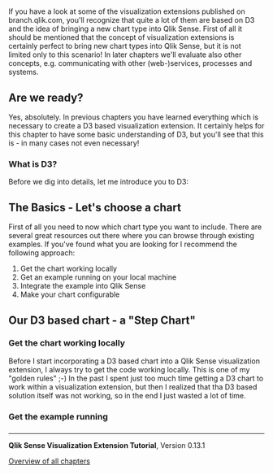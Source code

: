 # 



If you have a look at some of the visualization extensions published on branch.qlik.com, you'll recognize that quite a lot of them are based on D3 and the idea of bringing a new chart type into Qlik Sense.
First of all it should be mentioned that the concept of visualization extensions is certainly perfect to bring new chart types into Qlik Sense, but it is not limited only to this scenario!
In later chapters we'll evaluate also other concepts, e.g. communicating with other (web-)services, processes and systems.

## Are we ready?
Yes, absolutely. In previous chapters you have learned everything which is necessary to create a D3 based visualization extension.
It certainly helps for this chapter to have some basic understanding of D3, but you'll see that this is - in many cases not even necessary!

### What is D3?
Before we dig into details, let me introduce you to D3:


## The Basics - Let's choose a chart
First of all you need to now which chart type you want to include. There are several great resources out there where you can browse through existing examples.
If you've found what you are looking for I recommend the following approach:

1) Get the chart working locally
2) Get an example running on your local machine
3) Integrate the example into Qlik Sense
4) Make your chart configurable

## Our D3 based chart - a "Step Chart"

### Get the chart working locally
Before I start incorporating a D3 based chart into a Qlik Sense visualization extension, I always try to get the code working locally. This is one of my "golden rules" ;-) In the past I spent just too much time getting a D3 chart to work within a visualization extension, but then I realized that tha D3 based solution itself was not working, so in the end I just wasted a lot of time.

### Get the example running

### 

---
**Qlik Sense Visualization Extension Tutorial**, Version 0.13.1<br/>


[Overview of all chapters](https://github.com/stefanwalther/qliksense-extension-tutorial/blob/master/tutorial/readme.md)